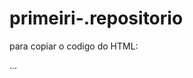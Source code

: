 # primeiri-.repositorio

para copiar o codigo do HTML:
<html>
<h1<meu primeiro arquivo HTML</h1>
</html>
...
